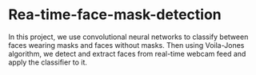 # Rea-time-face-mask-detection
In this project, we use convolutional neural networks to classify between faces wearing masks and faces without masks. Then using Voila-Jones algorithm, we detect and extract faces from real-time webcam feed and apply the classifier to it.
